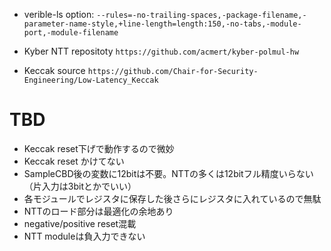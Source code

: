 
- verible-ls option: `--rules=-no-trailing-spaces,-package-filename,-parameter-name-style,+line-length=length:150,-no-tabs,-module-port,-module-filename`

- Kyber NTT repositoty `https://github.com/acmert/kyber-polmul-hw`

- Keccak source `https://github.com/Chair-for-Security-Engineering/Low-Latency_Keccak`

# TBD
- Keccak reset下げで動作するので微妙
- Keccak reset かけてない
- SampleCBD後の変数に12bitは不要。NTTの多くは12bitフル精度いらない（片入力は3bitとかでいい）
- 各モジュールでレジスタに保存した後さらにレジスタに入れているので無駄
- NTTのロード部分は最適化の余地あり
- negative/positive reset混載
- NTT moduleは負入力できない